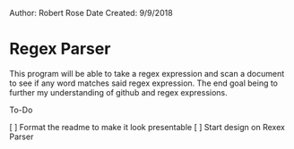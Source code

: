 Author: Robert Rose
Date Created: 9/9/2018

# Regex Parser

This program will be able to take a regex expression and scan a document to see if any word matches said 
regex expression. The end goal being to further my understanding of github and regex expressions.

To-Do

[ ] Format the readme to make it look presentable
[ ] Start design on Rexex Parser
